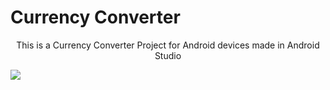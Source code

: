 # Currency Converter
<p style="text-align:center">This is a Currency Converter Project for Android devices made in Android Studio</p>
<p style="align:center">
<img src="https://user-images.githubusercontent.com/107548404/187040154-aca0ccc3-a1c6-48f7-bc4e-c753ddad43f4.jpeg">

</p>
